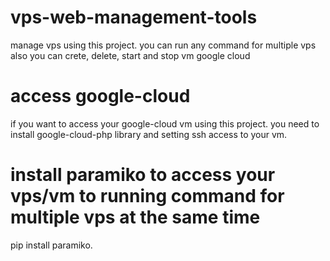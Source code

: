 # vps-web-management-tools
manage vps using this project. you can run any command for multiple vps also you can crete, delete, start and stop vm google cloud

# access google-cloud
if you want to access your google-cloud vm using this project. you need to install google-cloud-php library and setting ssh access to your vm.

# install paramiko to access your vps/vm to running command for multiple vps at the same time
pip install paramiko.
